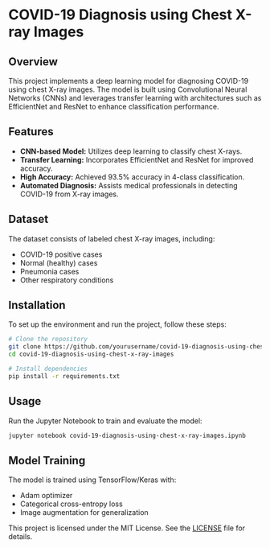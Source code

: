 
# COVID-19 Diagnosis using Chest X-ray Images

## Overview
This project implements a deep learning model for diagnosing COVID-19 using chest X-ray images. The model is built using Convolutional Neural Networks (CNNs) and leverages transfer learning with architectures such as EfficientNet and ResNet to enhance classification performance.

## Features
- **CNN-based Model:** Utilizes deep learning to classify chest X-rays.
- **Transfer Learning:** Incorporates EfficientNet and ResNet for improved accuracy.
- **High Accuracy:** Achieved 93.5% accuracy in 4-class classification.
- **Automated Diagnosis:** Assists medical professionals in detecting COVID-19 from X-ray images.

## Dataset
The dataset consists of labeled chest X-ray images, including:
- COVID-19 positive cases
- Normal (healthy) cases
- Pneumonia cases
- Other respiratory conditions

## Installation
To set up the environment and run the project, follow these steps:

```bash
# Clone the repository
git clone https://github.com/yourusername/covid-19-diagnosis-using-chest-x-ray-images.git
cd covid-19-diagnosis-using-chest-x-ray-images

# Install dependencies
pip install -r requirements.txt
```

## Usage
Run the Jupyter Notebook to train and evaluate the model:
```bash
jupyter notebook covid-19-diagnosis-using-chest-x-ray-images.ipynb
```

## Model Training
The model is trained using TensorFlow/Keras with:
- Adam optimizer
- Categorical cross-entropy loss
- Image augmentation for generalization


This project is licensed under the MIT License. See the [LICENSE](LICENSE) file for details.

